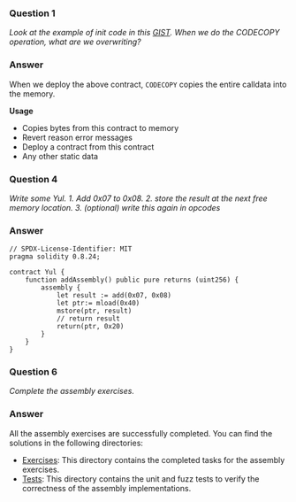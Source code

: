 ### Question 1

_Look at the example of init code in this [GIST](https://gist.github.com/extropyCoder/4243c0f90e6a6e97006a31f5b9265b94). When we do the CODECOPY operation, what are we overwriting?_

### Answer

When we deploy the above contract, `CODECOPY` copies the entire calldata into the memory.

**Usage**

- Copies bytes from this contract to memory
- Revert reason error messages
- Deploy a contract from this contract
- Any other static data

### Question 4

_Write some Yul. 1. Add 0x07 to 0x08. 2. store the result at the next free memory location. 3. (optional) write this again in opcodes_

### Answer

```solidity
// SPDX-License-Identifier: MIT
pragma solidity 0.8.24;

contract Yul {
    function addAssembly() public pure returns (uint256) {
        assembly {
            let result := add(0x07, 0x08)
            let ptr:= mload(0x40)
            mstore(ptr, result)
            // return result
            return(ptr, 0x20)
        }
    }
}
```

### Question 6

_Complete the assembly exercises._

### Answer

All the assembly exercises are successfully completed. You can find the solutions in the following directories:

- [Exercises](./assembly-exercises/src/): This directory contains the completed tasks for the assembly exercises.
- [Tests](./assembly-exercises/test/): This directory contains the unit and fuzz tests to verify the correctness of the assembly implementations.
